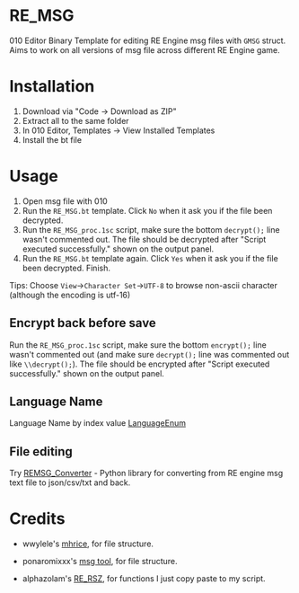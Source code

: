 # RE_MSG
 010 Editor Binary Template for editing RE Engine msg files with `GMSG` struct. Aims to work on all versions of msg file across different RE Engine game.

# Installation
1. Download via "Code -> Download as ZIP"
2. Extract all to the same folder
3. In 010 Editor, Templates -> View Installed Templates
4. Install the bt file

# Usage
1. Open msg file with 010
2. Run the `RE_MSG.bt` template. Click `No` when it ask you if the file been decrypted.
3. Run the `RE_MSG_proc.1sc` script, make sure the bottom `decrypt();` line wasn't commented out. The file should be decrypted after "Script executed successfully." shown on the output panel.
4. Run the `RE_MSG.bt` template again. Click `Yes` when it ask you if the file been decrypted. Finish.

Tips: Choose `View`->`Character Set`->`UTF-8` to browse non-ascii character (although the encoding is utf-16)

## Encrypt back before save
Run the `RE_MSG_proc.1sc` script, make sure the bottom `encrypt();` line wasn't commented out (and make sure `decrypt();` line was commented out like `\\decrypt();`). The file should be encrypted after "Script executed successfully." shown on the output panel.

## Language Name 
Language Name by index value [LanguageEnum](LanguagesEnum.md)

## File editing
Try [REMSG_Converter](https://github.com/dtlnor/REMSG_Converter) - Python library for converting from RE engine msg text file to json/csv/txt and back.

# Credits
* wwylele's [mhrice](https://github.com/wwylele/mhrice), for file structure.
* ponaromixxx's [msg tool](https://zenhax.com/viewtopic.php?f=12&t=13337), for file structure.

* alphazolam's [RE_RSZ](https://github.com/alphazolam/RE_RSZ), for functions I just copy paste to my script.
